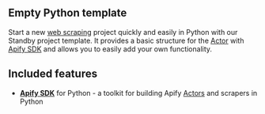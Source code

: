 ## Empty Python template

Start a new [web scraping](https://apify.com/web-scraping) project quickly and easily in Python with our Standby project template. It provides a basic structure for the [Actor](https://apify.com/actors) with [Apify SDK](https://docs.apify.com/sdk/python/) and allows you to easily add your own functionality.

## Included features

- **[Apify SDK](https://docs.apify.com/sdk/python/)** for Python - a toolkit for building Apify [Actors](https://apify.com/actors) and scrapers in Python
